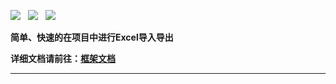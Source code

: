 ![](https://img.shields.io/badge/version-2021.7-green.svg) &nbsp; ![](https://img.shields.io/badge/builder-success-green.svg) &nbsp;
![](https://img.shields.io/badge/Author-Gjing-green.svg) &nbsp;       

**简单、快速的在项目中进行Excel导入导出**   

**详细文档请前往：[框架文档](https://www.yuque.com/u2499047/wzz356/xksxi8)**

---